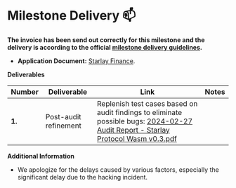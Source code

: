 # Milestone Delivery :mailbox:

**The invoice has been send out correctly for this milestone and the delivery is according to the official [milestone delivery guidelines](https://github.com/smart-contract-bounty/Support-Docs/blob/master/milestone-deliverables-guidelines.md).**  

* **Application Document:** [Starlay Finance](https://github.com/Chidasan/Ecosystem-Grants/blob/master/applications/starlay_finance.md).

**Deliverables**

| Number | Deliverable | Link | Notes |
| ------------- | ------------- | ------------- |------------- |
| **1.** | Post-audit refinement | Replenish test cases based on audit findings to eliminate possible bugs: [2024-02-27 Audit Report - Starlay Protocol Wasm v0.3.pdf](https://github.com/Chidasan/Grant-Milestone-Delivery/files/14436602/2024-02-27.Audit.Report.-.Starlay.Protocol.Wasm.v0.3.pdf) |


**Additional Information**
* We apologize for the delays caused by various factors, especially the significant delay due to the hacking incident. 
